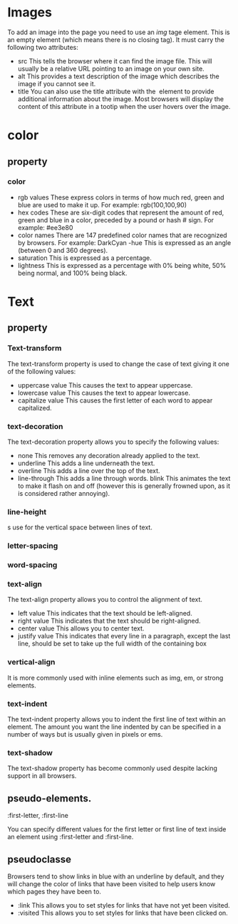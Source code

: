 # Images

To add an image into the page
you need to use an *img* tage
element. This is an empty
element (which means there is
no closing tag). It must carry the
following two attributes:
- src
This tells the browser where
it can find the image file. This
will usually be a relative URL
pointing to an image on your
own site. 
- alt
This provides a text description
of the image which describes the
image if you cannot see it.
- title
You can also use the title
attribute with the <img> element
to provide additional information
about the image. Most browsers
will display the content of this
attribute in a tootip when the
user hovers over the image.



# color
## property
### color
- rgb values
These express colors in terms
of how much red, green and
blue are used to make it up. For
example: rgb(100,100,90)
 - hex codes
These are six-digit codes that
represent the amount of red,
green and blue in a color,
preceded by a pound or hash #
sign. For example: #ee3e80
- color names
There are 147 predefined color
names that are recognized
by browsers. For example:
DarkCyan
-hue
This is expressed as an angle
(between 0 and 360 degrees).
- saturation
This is expressed as a
percentage.
- lightness
This is expressed as a
percentage with 0% being white,
50% being normal, and 100%
being black.
# Text 

## property 

### Text-transform 

The text-transform property
is used to change the case of
text giving it one of the following
values:

- uppercase value
This causes the text to appear
uppercase.
- lowercase value 
This causes the text to appear
lowercase.
- capitalize value
This causes the first letter of
each word to appear capitalized.

### text-decoration

The text-decoration property
allows you to specify the
following values:

- none
This removes any decoration
already applied to the text.
- underline
This adds a line underneath the
text.
- overline
This adds a line over the top of
the text.
- line-through
This adds a line through words.
blink
This animates the text to make it
flash on and off (however this is
generally frowned upon, as it is
considered rather annoying).

### line-height

s use for the
vertical space between lines of
text.

### letter-spacing

### word-spacing

### text-align

The text-align property allows
you to control the alignment of
text.

- left value
This indicates that the text
should be left-aligned.
- right value
This indicates that the text
should be right-aligned.
- center value
This allows you to center text.
- justify value
This indicates that every line in
a paragraph, except the last line,
should be set to take up the full
width of the containing box

### vertical-align

 It is more commonly used with
inline elements such as img,
em, or strong elements. 

### text-indent

The text-indent property
allows you to indent the first
line of text within an element.
The amount you want the line
indented by can be specified in
a number of ways but is usually
given in pixels or ems.

### text-shadow

The text-shadow property has
become commonly used despite
lacking support in all browsers. 




## pseudo-elements.
 
:first-letter, :first-line

You can specify different values
for the first letter or first line of
text inside an element using
:first-letter and
:first-line. 

## pseudoclasse

Browsers tend to show links
in blue with an underline by
default, and they will change
the color of links that have been
visited to help users know which
pages they have been to.

- :link
This allows you to set styles
for links that have not yet been
visited.
- :visited
This allows you to set styles for
links that have been clicked on.